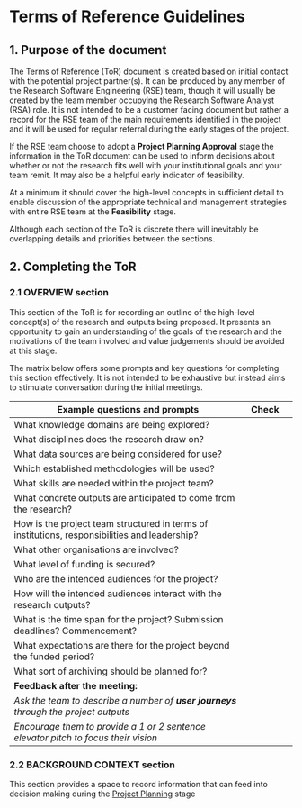 # Terms of Reference Guidelines
## 1. Purpose of the document
The Terms of Reference (ToR) document is created based on initial contact with the potential project partner(s). It can be produced by any member of the Research Software Engineering (RSE) team, though it will usually be created by the team member occupying the Research Software Analyst (RSA) role. It is not intended to be a customer facing document but rather a record for the RSE team of the main requirements identified in the project and it will be used for regular referral during the early stages of the project.

If the RSE team choose to adopt a **Project Planning Approval** stage the information in the ToR document can be used to inform decisions about whether or not the research fits well with your institutional goals and your team remit. It may also be a helpful early indicator of feasibility.

At a minimum it should cover the high-level concepts in sufficient detail to enable discussion of the appropriate technical and management strategies with entire RSE team at the **Feasibility** stage.

Although each section of the ToR is discrete there will inevitably be overlapping details and priorities between the sections.

## 2. Completing the ToR

### 2.1 OVERVIEW section

This section of the ToR is for recording an outline of the high-level concept(s) of the research and outputs being proposed. It presents an opportunity to gain an understanding of the goals of the research and the motivations of the team involved and value judgements should be avoided at this stage.

The matrix below offers some prompts and key questions for completing this section effectively. It is not intended to be exhaustive but instead aims to stimulate conversation during the initial meetings.

|**Example questions and prompts**| **Check**  ||
|--|--|--|
|What knowledge domains are being explored?
|What disciplines does the research draw on?
|What data sources are being considered for use?
|Which established methodologies will be used?
|What skills are needed within the project team?
|What concrete outputs are anticipated to come from the research?
|How is the project team structured in terms of institutions, responsibilities and leadership?
|What other organisations are involved?
|What level of funding is secured?
|Who are the intended audiences for the project?
|How will the intended audiences interact with the research outputs?
|What is the time span for the project? Submission deadlines? Commencement?
|What expectations are there for the project beyond the funded period?
|What sort of archiving should be planned for?
|**Feedback after the meeting:**
|*Ask the team to describe a number of **user journeys** through the project outputs*
|*Encourage them to provide a 1 or 2 sentence elevator pitch to focus their vision*

### 2.2 BACKGROUND CONTEXT section

 This section provides a space to record information that can feed into decision making during the [Project Planning](https://github.com/kingsdigitallab/sdlc-for-rse/blob/master/Glossary_of_terms.md/) stage





<!--stackedit_data:
eyJwcm9wZXJ0aWVzIjoidGl0bGU6IFRlcm1zIG9mIFJlZmVyZW
5jZSBHdWlkYW5jZVxuYXV0aG9yOiBOZWlsIEpha2VtYW5cbmRh
dGU6ICcyMDE4LTExLTI4J1xuIiwiaGlzdG9yeSI6Wy01NjcxMj
Y1MTMsODUxMzkzOTIxLC0xNzk1MDgyODAxLC03NDUyOTY2NDgs
MTc2MzMxNDk1NywxMjM4MjM2NjU2LC0xMTc4ODIwNzAyLC0xMj
M2NzEwMDY0LC0xNzcyOTE5NjE0LDY3NzYwNDkwOF19
-->